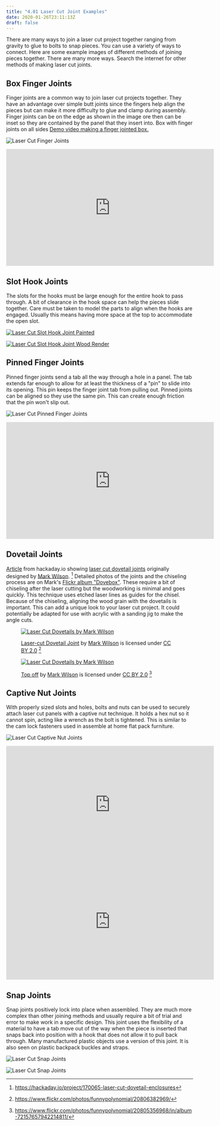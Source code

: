```yaml
---
title: "4.01 Laser Cut Joint Examples"
date: 2020-01-26T23:11:13Z
draft: false
---
```


There are many ways to join a laser cut project together ranging from gravity to glue to bolts to snap pieces. You can use a variety of ways to connect. Here are some example images of different methods of joining pieces together. There are many more ways. Search the internet for other methods of making laser cut joints.

## Box Finger Joints

Finger joints are a common way to join laser cut projects together. They have an advantage over simple butt joints since the fingers help align the pieces but can make it more difficulty to glue and clamp during assembly. Finger joints can be on the edge as shown in the image ore then can be inset so they are contained by the panel that they insert into. Box with finger joints on all sides
[Demo video making a finger jointed box.](https://youtu.be/ZrcqauNvt0M)

<div class="two-column-grid">

![Laser Cut Finger Joints](2022-Finger-Joints-Laser-Cut.png)

<div class="iframe-16-9-container">
<iframe class="youTubeIframe" width="560" height="315" src="https://www.youtube.com/embed/ZrcqauNvt0M?rel=0" title="YouTube video player" frameborder="0" allow="accelerometer; autoplay; clipboard-write; encrypted-media; gyroscope; picture-in-picture; web-share" allowfullscreen></iframe>
</div>

</div>

## Slot Hook Joints

The slots for the hooks must be large enough for the entire hook to pass through. A bit of clearance in the hook space can help the pieces slide together. Care must be taken to model the parts to align when the hooks are engaged. Usually this means having more space at the top to accommodate the open slot.

<div class="two-column-grid">

[![Laser Cut Slot Hook Joint Painted](2023-laser-cut-slot-hook-joint-paint.jpg)](2023-laser-cut-slot-hook-joint-paint.png)

[![Laser Cut Slot Hook Joint Wood Render](2023-laser-cut-slot-hook-joint-wood.jpg)](2023-laser-cut-slot-hook-joint-wood.png)

</div>

## Pinned Finger Joints

Pinned finger joints send a tab all the way through a hole in a panel. The tab extends far enough to allow for at least the thickness of a "pin" to slide into its opening. This pin keeps the finger joint tab from pulling out. Pinned joints can be aligned so they use the same pin. This can create enough friction that the pin won't slip out.

<div class="two-column-grid">

![Laser Cut Pinned Finger Joints](2022-Pinned-Finger-Joints-Laser-Cut-Colors.png)

<div class="iframe-16-9-container">
<iframe class="youTubeIframe" width="560" height="315" src="https://www.youtube.com/embed/2r7NKS-3Wao?rel=0" title="YouTube video player" frameborder="0" allow="accelerometer; autoplay; clipboard-write; encrypted-media; gyroscope; picture-in-picture; web-share" allowfullscreen></iframe>
</div>

</div>

## Dovetail Joints

[Article](https://hackaday.io/project/170065-laser-cut-dovetail-enclosures) from hackaday.io showing [laser cut dovetail joints](https://hackaday.io/project/170065-laser-cut-dovetail-enclosures) originally designed by [Mark Wilson](https://www.flickr.com/photos/funnypolynomial/). [^1] Detailed photos of the joints and the chiseling process are on Mark's [Flickr album "Dovebox"](https://www.flickr.com/photos/funnypolynomial/albums/72157657942214811). These require a bit of chiseling after the laser cutting but the woodworking is minimal and goes quickly. This technique uses etched laser lines as guides for the chisel. Because of the chiseling, aligning the wood grain with the dovetails is important. This can add a unique look to your laser cut project. It could potentially be adapted for use with acrylic with a sanding jig to make the angle cuts.

<div class="two-column-grid">
<figure>

[![Laser Cut Dovetails by Mark Wilson](laser-cut-dovetail-joint-by-mark-wilson.jpg)](laser-cut-dovetail-joint-by-mark-wilson.jpg)

<figcaption>

[Laser-cut Dovetail Joint](https://www.flickr.com/photos/funnypolynomial/20806382969/) by [Mark Wilson](https://www.flickr.com/photos/funnypolynomial/) is licensed under [CC BY 2.0](https://creativecommons.org/licenses/by/2.0/) [^2]

</figcaption>
</figure>

<figure>

[![Laser Cut Dovetails by Mark Wilson](dovetail-laser-cut-joint-box-by-mark-wilson.jpg)](dovetail-laser-cut-joint-box-by-mark-wilson.jpg)

<figcaption>

[Top off](https://www.flickr.com/photos/funnypolynomial/20805356968/in/album-72157657942214811/) by [Mark Wilson](https://www.flickr.com/photos/funnypolynomial/) is licensed under [CC BY 2.0](https://creativecommons.org/licenses/by/2.0/) [^3]

</figcaption>
</figure>

</div>

## Captive Nut Joints

With properly sized slots and holes, bolts and nuts can be used to securely attach laser cut panels with a captive nut technique. It holds a hex nut so it cannot spin, acting like a wrench as the bolt is tightened. This is similar to the cam lock fasteners used in assemble at home flat pack furniture.

<div class="two-column-grid">

![Laser Cut Captive Nut Joints](2022-Captive-Nut-Joints-Laser-Cut.png)

<div class="iframe-16-9-container">
<iframe class="youTubeIframe" width="560" height="315" src="https://www.youtube.com/embed/57OT_SIW96U?rel=0" title="YouTube video player" frameborder="0" allow="accelerometer; autoplay; clipboard-write; encrypted-media; gyroscope; picture-in-picture; web-share" allowfullscreen></iframe>
</div>

<div class="iframe-16-9-container">
<iframe class="youTubeIframe" width="560" height="315" src="https://www.youtube.com/embed/UK8bsVQy4s8?rel=0" title="YouTube video player" frameborder="0" allow="accelerometer; autoplay; clipboard-write; encrypted-media; gyroscope; picture-in-picture; web-share" allowfullscreen></iframe>
</div>

</div>

## Snap Joints

Snap joints positively lock into place when assembled. They are much more complex than other joining methods and usually require a bit of trial and error to make work in a specific design. This joint uses the flexibility of a material to have a tab move out of the way when the piece is inserted that snaps back into position with a hook that does not allow it to pull back through. Many manufactured plastic objects use a version of this joint. It is also seen on plastic backpack buckles and straps.

<div class="two-column-grid">

![Laser Cut Snap Joints](2022-Snap-Joints-Laser-Cut-1.png)

![Laser Cut Snap Joints](2022-Snap-Joints-Laser-Cut-2.png)

</div>

[^1]: https://hackaday.io/project/170065-laser-cut-dovetail-enclosures
[^2]: https://www.flickr.com/photos/funnypolynomial/20806382969/
[^3]: https://www.flickr.com/photos/funnypolynomial/20805356968/in/album-72157657942214811/
